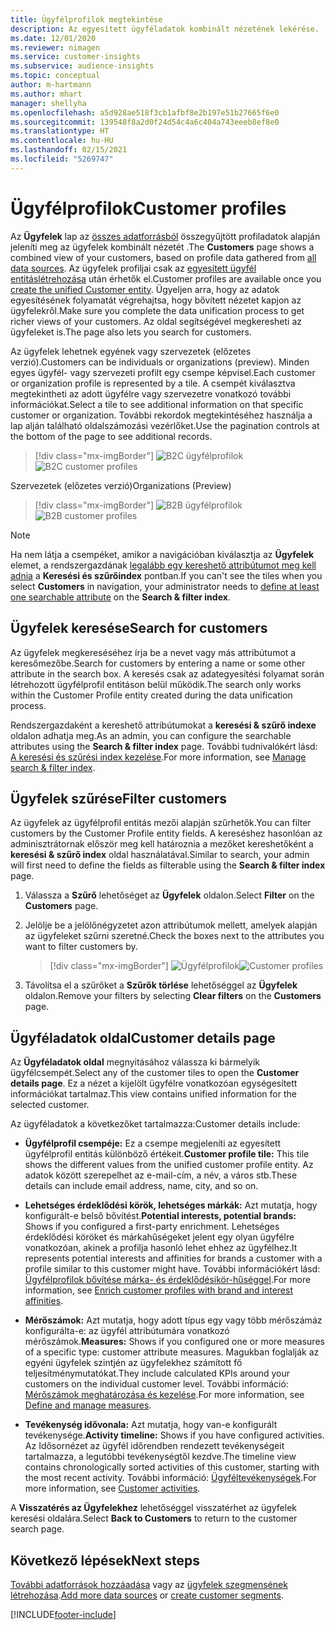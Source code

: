 ```yaml
---
title: Ügyfélprofilok megtekintése
description: Az egyesített ügyféladatok kombinált nézetének lekérése.
ms.date: 12/01/2020
ms.reviewer: nimagen
ms.service: customer-insights
ms.subservice: audience-insights
ms.topic: conceptual
author: m-hartmann
ms.author: mhart
manager: shellyha
ms.openlocfilehash: a5d928ae518f3cb1afbf8e2b197e51b27665f6e0
ms.sourcegitcommit: 139548f8a2d0f24d54c4a6c404a743eeeb8ef8e0
ms.translationtype: HT
ms.contentlocale: hu-HU
ms.lasthandoff: 02/15/2021
ms.locfileid: "5269747"
---
```

# <a name="customer-profiles"></a><span data-ttu-id="01d38-103">Ügyfélprofilok</span><span class="sxs-lookup"><span data-stu-id="01d38-103">Customer profiles</span></span>

<span data-ttu-id="01d38-104">Az **Ügyfelek** lap az [összes adatforrásból](data-sources.md) összegyűjtött profiladatok alapján jeleníti meg az ügyfelek kombinált nézetét .</span><span class="sxs-lookup"><span data-stu-id="01d38-104">The **Customers** page shows a combined view of your customers, based on profile data gathered from [all data sources](data-sources.md).</span></span> <span data-ttu-id="01d38-105">Az ügyfelek profiljai csak az [egyesített ügyfél entitáslétrehozása](data-unification.md) után érhetők el.</span><span class="sxs-lookup"><span data-stu-id="01d38-105">Customer profiles are available once you [create the unified Customer entity](data-unification.md).</span></span> <span data-ttu-id="01d38-106">Ügyeljen arra, hogy az adatok egyesítésének folyamatát végrehajtsa, hogy bővített nézetet kapjon az ügyfelekről.</span><span class="sxs-lookup"><span data-stu-id="01d38-106">Make sure you complete the data unification process to get richer views of your customers.</span></span> <span data-ttu-id="01d38-107">Az oldal segítségével megkeresheti az ügyfeleket is.</span><span class="sxs-lookup"><span data-stu-id="01d38-107">The page also lets you search for customers.</span></span>

<span data-ttu-id="01d38-108">Az ügyfelek lehetnek egyének vagy szervezetek (előzetes verzió).</span><span class="sxs-lookup"><span data-stu-id="01d38-108">Customers can be individuals or organizations (preview).</span></span> <span data-ttu-id="01d38-109">Minden egyes ügyfél- vagy szervezeti profilt egy csempe képvisel.</span><span class="sxs-lookup"><span data-stu-id="01d38-109">Each customer or organization profile is represented by a tile.</span></span> <span data-ttu-id="01d38-110">A csempét kiválasztva megtekintheti az adott ügyfélre vagy szervezetre vonatkozó további információkat.</span><span class="sxs-lookup"><span data-stu-id="01d38-110">Select a tile to see additional information on that specific customer or organization.</span></span> <span data-ttu-id="01d38-111">További rekordok megtekintéséhez használja a lap alján található oldalszámozási vezérlőket.</span><span class="sxs-lookup"><span data-stu-id="01d38-111">Use the pagination controls at the bottom of the page to see additional records.</span></span>

> [!div class="mx-imgBorder"] 
> <span data-ttu-id="01d38-112">![B2C ügyfélprofilok](media/profiles-customers.png "B2C ügyfélprofilok")</span><span class="sxs-lookup"><span data-stu-id="01d38-112">![B2C customer profiles](media/profiles-customers.png "B2C customer profiles")</span></span>

<span data-ttu-id="01d38-113">Szervezetek (előzetes verzió)</span><span class="sxs-lookup"><span data-stu-id="01d38-113">Organizations (Preview)</span></span>
> [!div class="mx-imgBorder"] 
> <span data-ttu-id="01d38-114">![B2B ügyfélprofilok](media/profile-customers-b2b.png "B2B ügyfélprofilok")</span><span class="sxs-lookup"><span data-stu-id="01d38-114">![B2B customer profiles](media/profile-customers-b2b.png "B2B customer profiles")</span></span>

> [!NOTE]
> <span data-ttu-id="01d38-115">Ha nem látja a csempéket, amikor a navigációban kiválasztja az **Ügyfelek** elemet, a rendszergazdának [legalább egy kereshető attribútumot meg kell adnia](search-filter-index.md) a **Keresési és szűrőindex** pontban.</span><span class="sxs-lookup"><span data-stu-id="01d38-115">If you can't see the tiles when you select **Customers** in navigation, your administrator needs to [define at least one searchable attribute](search-filter-index.md) on the **Search & filter index**.</span></span>

## <a name="search-for-customers"></a><span data-ttu-id="01d38-116">Ügyfelek keresése</span><span class="sxs-lookup"><span data-stu-id="01d38-116">Search for customers</span></span>

<span data-ttu-id="01d38-117">Az ügyfelek megkereséséhez írja be a nevet vagy más attribútumot a keresőmezőbe.</span><span class="sxs-lookup"><span data-stu-id="01d38-117">Search for customers by entering a name or some other attribute in the search box.</span></span> <span data-ttu-id="01d38-118">A keresés csak az adategyesítési folyamat során létrehozott ügyfélprofil entitáson belül működik.</span><span class="sxs-lookup"><span data-stu-id="01d38-118">The search only works within the Customer Profile entity created during the data unification process.</span></span>

<span data-ttu-id="01d38-119">Rendszergazdaként a kereshető attribútumokat a **keresési & szűrő indexe** oldalon adhatja meg.</span><span class="sxs-lookup"><span data-stu-id="01d38-119">As an admin, you can configure the searchable attributes using the **Search & filter index** page.</span></span> <span data-ttu-id="01d38-120">További tudnivalókért lásd: [A keresési és szűrési index kezelése](search-filter-index.md).</span><span class="sxs-lookup"><span data-stu-id="01d38-120">For more information, see [Manage search & filter index](search-filter-index.md).</span></span>

## <a name="filter-customers"></a><span data-ttu-id="01d38-121">Ügyfelek szűrése</span><span class="sxs-lookup"><span data-stu-id="01d38-121">Filter customers</span></span>

<span data-ttu-id="01d38-122">Az ügyfelek az ügyfélprofil entitás mezői alapján szűrhetők.</span><span class="sxs-lookup"><span data-stu-id="01d38-122">You can filter customers by the Customer Profile entity fields.</span></span> <span data-ttu-id="01d38-123">A kereséshez hasonlóan az adminisztrátornak először meg kell határoznia a mezőket kereshetőként a **keresési & szűrő index** oldal használatával.</span><span class="sxs-lookup"><span data-stu-id="01d38-123">Similar to search, your admin will first need to define the fields as filterable using the **Search & filter index** page.</span></span>

1. <span data-ttu-id="01d38-124">Válassza a **Szűrő** lehetőséget az **Ügyfelek** oldalon.</span><span class="sxs-lookup"><span data-stu-id="01d38-124">Select **Filter** on the **Customers** page.</span></span>

2. <span data-ttu-id="01d38-125">Jelölje be a jelölőnégyzetet azon attribútumok mellett, amelyek alapján az ügyfeleket szűrni szeretné.</span><span class="sxs-lookup"><span data-stu-id="01d38-125">Check the boxes next to the attributes you want to filter customers by.</span></span>

   > [!div class="mx-imgBorder"] 
   > <span data-ttu-id="01d38-126">![Ügyfélprofilok](media/profiles-customers3.png "Ügyfélprofilok")</span><span class="sxs-lookup"><span data-stu-id="01d38-126">![Customer profiles](media/profiles-customers3.png "Customer profiles")</span></span>

3. <span data-ttu-id="01d38-127">Távolítsa el a szűrőket a **Szűrők törlése** lehetőséggel az **Ügyfelek** oldalon.</span><span class="sxs-lookup"><span data-stu-id="01d38-127">Remove your filters by selecting **Clear filters** on the **Customers** page.</span></span>

##  <a name="customer-details-page"></a><span data-ttu-id="01d38-128">Ügyféladatok oldal</span><span class="sxs-lookup"><span data-stu-id="01d38-128">Customer details page</span></span>

<span data-ttu-id="01d38-129">Az **Ügyféladatok oldal** megnyitásához válassza ki bármelyik ügyfélcsempét.</span><span class="sxs-lookup"><span data-stu-id="01d38-129">Select any of the customer tiles to open the **Customer details page**.</span></span> <span data-ttu-id="01d38-130">Ez a nézet a kijelölt ügyfélre vonatkozóan egységesített információkat tartalmaz.</span><span class="sxs-lookup"><span data-stu-id="01d38-130">This view contains unified information for the selected customer.</span></span>

<span data-ttu-id="01d38-131">Az ügyféladatok a következőket tartalmazza:</span><span class="sxs-lookup"><span data-stu-id="01d38-131">Customer details include:</span></span>

-   <span data-ttu-id="01d38-132">**Ügyfélprofil csempéje:** Ez a csempe megjeleníti az egyesített ügyfélprofil entitás különböző értékeit.</span><span class="sxs-lookup"><span data-stu-id="01d38-132">**Customer profile tile:** This tile shows the different values from the unified customer profile entity.</span></span> <span data-ttu-id="01d38-133">Az adatok között szerepelhet az e-mail-cím, a név, a város stb.</span><span class="sxs-lookup"><span data-stu-id="01d38-133">These details can include email address, name, city, and so on.</span></span> 

-   <span data-ttu-id="01d38-134">**Lehetséges érdeklődési körök, lehetséges márkák:** Azt mutatja, hogy konfigurált-e belső bővítést.</span><span class="sxs-lookup"><span data-stu-id="01d38-134">**Potential interests, potential brands:** Shows if you configured a first-party enrichment.</span></span> <span data-ttu-id="01d38-135">Lehetséges érdeklődési köröket és márkahűségeket jelent egy olyan ügyfélre vonatkozóan, akinek a profilja hasonló lehet ehhez az ügyfélhez.</span><span class="sxs-lookup"><span data-stu-id="01d38-135">It represents potential interests and affinities for brands a customer with a profile similar to this customer might have.</span></span> <span data-ttu-id="01d38-136">További információkért lásd: [Ügyfélprofilok bővítése márka- és érdeklődésikör-hűséggel](enrichment-microsoft-graph.md).</span><span class="sxs-lookup"><span data-stu-id="01d38-136">For more information, see [Enrich customer profiles with brand and interest affinities](enrichment-microsoft-graph.md).</span></span>

-   <span data-ttu-id="01d38-137">**Mérőszámok:** Azt mutatja, hogy adott típus egy vagy több mérőszámáz konfigurálta-e: az ügyfél attribútumára vonatkozó mérőszámok.</span><span class="sxs-lookup"><span data-stu-id="01d38-137">**Measures:** Shows if you configured one or more measures of a specific type: customer attribute measures.</span></span> <span data-ttu-id="01d38-138">Magukban foglalják az egyéni ügyfelek szintjén az ügyfelekhez számított fő teljesítménymutatókat.</span><span class="sxs-lookup"><span data-stu-id="01d38-138">They include calculated KPIs around your customers on the individual customer level.</span></span> <span data-ttu-id="01d38-139">További információ: [Mérőszámok meghatározása és kezelése](measures.md).</span><span class="sxs-lookup"><span data-stu-id="01d38-139">For more information, see [Define and manage measures](measures.md).</span></span>

-   <span data-ttu-id="01d38-140">**Tevékenység idővonala:** Azt mutatja, hogy van-e konfigurált tevékenysége.</span><span class="sxs-lookup"><span data-stu-id="01d38-140">**Activity timeline:** Shows if you have configured activities.</span></span> <span data-ttu-id="01d38-141">Az Idősornézet az ügyfél időrendben rendezett tevékenységeit tartalmazza, a legutóbbi tevékenységtől kezdve.</span><span class="sxs-lookup"><span data-stu-id="01d38-141">The timeline view contains chronologically sorted activities of this customer, starting with the most recent activity.</span></span> <span data-ttu-id="01d38-142">További információ: [Ügyféltevékenységek](activities.md).</span><span class="sxs-lookup"><span data-stu-id="01d38-142">For more information, see [Customer activities](activities.md).</span></span>

<span data-ttu-id="01d38-143">A **Visszatérés az Ügyfelekhez** lehetőséggel visszatérhet az ügyfelek keresési oldalára.</span><span class="sxs-lookup"><span data-stu-id="01d38-143">Select **Back to Customers** to return to the customer search page.</span></span>

## <a name="next-steps"></a><span data-ttu-id="01d38-144">Következő lépések</span><span class="sxs-lookup"><span data-stu-id="01d38-144">Next steps</span></span>

<span data-ttu-id="01d38-145">[További adatforrások hozzáadása](data-sources.md) vagy az [ügyfelek szegmensének létrehozása](segments.md).</span><span class="sxs-lookup"><span data-stu-id="01d38-145">[Add more data sources](data-sources.md) or [create customer segments](segments.md).</span></span>


[!INCLUDE[footer-include](../includes/footer-banner.md)]